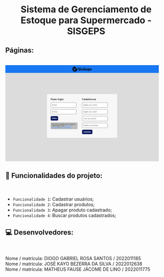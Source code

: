 <h1 align="center"> Sistema de Gerenciamento de Estoque para Supermercado - SISGEPS </h1>

<h2>Páginas:</h2><br>

<img src="app/src/img/Login.png" height="300px"/>

<h2> <p>&#128204 Funcionalidades do projeto:</p> </h2> <br>

- `Funcionalidade 1`: Cadastrar usuários;
- `Funcionalidade 2`: Cadastrar produtos;
- `Funcionalidade 3`: Apagar produto cadastrado;
- `Funcionalidade 4`: Buscar produtos cadastrados; <br>

<h2> <p>&#128187 Desenvolvedores:</p> </h2> <br>

Nome / matrícula: DIOGO GABRIEL ROSA SANTOS / 2022011185 <br>
Nome / matrícula: JOSÉ KAYO BEZERRA DA SILVA / 2022012638 <br>
Nome / matrícula: MATHEUS FAUSE JÁCOME DE LINO / 2022011775  
